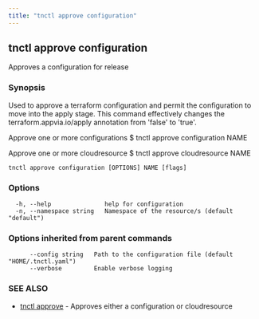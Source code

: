 ```yaml
---
title: "tnctl approve configuration"
---
```

## tnctl approve configuration

Approves a configuration for release

### Synopsis


Used to approve a terraform configuration and permit the
configuration to move into the apply stage. This command
effectively changes the terraform.appvia.io/apply annotation
from 'false' to 'true'.

Approve one or more configurations
$ tnctl approve configuration NAME

Approve one or more cloudresource
$ tnctl approve cloudresource NAME


```
tnctl approve configuration [OPTIONS] NAME [flags]
```

### Options

```
  -h, --help               help for configuration
  -n, --namespace string   Namespace of the resource/s (default "default")
```

### Options inherited from parent commands

```
      --config string   Path to the configuration file (default "HOME/.tnctl.yaml")
      --verbose         Enable verbose logging
```

### SEE ALSO

* [tnctl approve](../tnctl_approve)	 - Approves either a configuration or cloudresource


